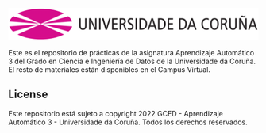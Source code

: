![banner](img/logo-udc.png)

Este es el repositorio de prácticas de la asignatura Aprendizaje Automático 3 del Grado en Ciencia e Ingeniería de Datos de la Universidade da Coruña. El resto de materiales están disponibles en el Campus Virtual.

## License
Este repositorio está sujeto a copyright 2022 GCED - Aprendizaje Automático 3 - Universidade da Coruña. Todos los derechos reservados.
